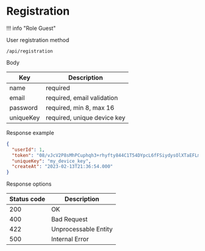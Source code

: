 Registration
===================

!!! info "Role Guest"

User registration method

```shell title="Method <span class='color-method'>POST</span>"
/api/registration
```

Body

| Key       | Description                 |
|-----------|-----------------------------|
| name      | required                    |
| email     | required, email validation  |
| password  | required, min 8, max 16     |
| uniqueKey | required, unique device key |

Response example

```json title="Response <span class='color-200'>200</span>"
{
  "userId": 1,
  "token": "08/vJcV2P8sMhPCuphqh3+rhyfty844C1T54DYpcL6fFSiydysOlXTaEFLmXh4U/ChFosVUitq35lP7wIlDprlAcsRDdPYyrShwAyTI+mZ0=",
  "uniqueKey": "my_device_key",
  "createAt": "2023-02-13T21:36:54.000"
}
```

Response options

| Status code                           | Description          |
|---------------------------------------|----------------------|
| <span class='color-200'>200</span>    | OK                   |
| <span class='color-error'>400</span>  | Bad Request          |
| <span class='color-error'>422</span>  | Unprocessable Entity |
| <span class='color-error'>500</span>  | Internal Error       |